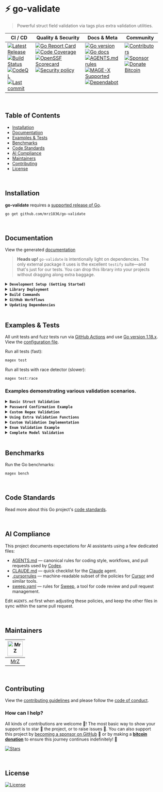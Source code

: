 # ⚡ go-validate
> Powerful struct field validation via tags plus extra validation utilities.

<table>
  <thead>
    <tr>
      <th>CI&nbsp;/&nbsp;CD</th>
      <th>Quality&nbsp;&amp;&nbsp;Security</th>
      <th>Docs&nbsp;&amp;&nbsp;Meta</th>
      <th>Community</th>
    </tr>
  </thead>
  <tbody>
    <tr>
      <td valign="top" align="left">
        <a href="https://github.com/mrz1836/go-validate/releases">
          <img src="https://img.shields.io/github/release-pre/mrz1836/go-validate?logo=github&style=flat" alt="Latest Release">
        </a><br/>
        <a href="https://github.com/mrz1836/go-validate/actions">
          <img src="https://img.shields.io/github/actions/workflow/status/mrz1836/go-validate/fortress.yml?branch=master&logo=github&style=flat" alt="Build Status">
        </a><br/>
		<a href="https://github.com/mrz1836/go-validate/actions">
          <img src="https://github.com/mrz1836/go-validate/actions/workflows/codeql-analysis.yml/badge.svg?style=flat" alt="CodeQL">
        </a><br/>
        <a href="https://github.com/mrz1836/go-validate/commits/master">
		  <img src="https://img.shields.io/github/last-commit/mrz1836/go-validate?style=flat&logo=clockify&logoColor=white" alt="Last commit">
		</a>
      </td>
      <td valign="top" align="left">
        <a href="https://goreportcard.com/report/github.com/mrz1836/go-validate">
          <img src="https://goreportcard.com/badge/github.com/mrz1836/go-validate?style=flat" alt="Go Report Card">
        </a><br/>
		<a href="https://codecov.io/gh/mrz1836/go-validate">
          <img src="https://codecov.io/gh/mrz1836/go-validate/branch/master/graph/badge.svg?style=flat" alt="Code Coverage">
        </a><br/>
		<a href="https://scorecard.dev/viewer/?uri=github.com/mrz1836/go-validate">
          <img src="https://api.scorecard.dev/projects/github.com/mrz1836/go-validate/badge?logo=springsecurity&logoColor=white" alt="OpenSSF Scorecard">
        </a><br/>
		<a href=".github/SECURITY.md">
          <img src="https://img.shields.io/badge/security-policy-blue?style=flat&logo=springsecurity&logoColor=white" alt="Security policy">
        </a>
      </td>
      <td valign="top" align="left">
        <a href="https://golang.org/">
          <img src="https://img.shields.io/github/go-mod/go-version/mrz1836/go-validate?style=flat" alt="Go version">
        </a><br/>
        <a href="https://pkg.go.dev/github.com/mrz1836/go-validate?tab=doc">
          <img src="https://pkg.go.dev/badge/github.com/mrz1836/go-validate.svg?style=flat" alt="Go docs">
        </a><br/>
        <a href=".github/AGENTS.md">
          <img src="https://img.shields.io/badge/AGENTS.md-found-40b814?style=flat&logo=openai" alt="AGENTS.md rules">
        </a><br/>
        <a href="https://github.com/mrz1836/mage-x">
          <img src="https://img.shields.io/badge/Mage-supported-brightgreen?style=flat&logo=go&logoColor=white" alt="MAGE-X Supported">
        </a><br/>
		<a href=".github/dependabot.yml">
          <img src="https://img.shields.io/badge/dependencies-automatic-blue?logo=dependabot&style=flat" alt="Dependabot">
        </a>
      </td>
      <td valign="top" align="left">
        <a href="https://github.com/mrz1836/go-validate/graphs/contributors">
          <img src="https://img.shields.io/github/contributors/mrz1836/go-validate?style=flat&logo=contentful&logoColor=white" alt="Contributors">
        </a><br/>
        <a href="https://github.com/sponsors/mrz1836">
          <img src="https://img.shields.io/badge/sponsor-MrZ-181717.svg?logo=github&style=flat" alt="Sponsor">
        </a><br/>
        <a href="https://mrz1818.com/?tab=tips&utm_source=github&utm_medium=sponsor-link&utm_campaign=go-validate&utm_term=go-validate&utm_content=go-validate">
          <img src="https://img.shields.io/badge/donate-bitcoin-ff9900.svg?logo=bitcoin&style=flat" alt="Donate Bitcoin">
        </a>
      </td>
    </tr>
  </tbody>
</table>

<br/>

## Table of Contents
* [Installation](#installation)
* [Documentation](#documentation)
* [Examples & Tests](#examples--tests)
* [Benchmarks](#benchmarks)
* [Code Standards](#code-standards)
* [AI Compliance](#ai-compliance)
* [Maintainers](#maintainers)
* [Contributing](#contributing)
* [License](#license)

<br/>

## Installation

**go-validate** requires a [supported release of Go](https://golang.org/doc/devel/release.html#policy).
```shell script
go get github.com/mrz1836/go-validate
```

<br/>

## Documentation
View the generated [documentation](https://pkg.go.dev/github.com/mrz1836/go-validate)

> **Heads up!** `go-validate` is intentionally light on dependencies. The only
external package it uses is the excellent `testify` suite—and that's just for
our tests. You can drop this library into your projects without dragging along
extra baggage.

<details>
<summary><strong><code>Development Setup (Getting Started)</code></strong></summary>
<br/>

Install [MAGE-X](https://github.com/mrz1836/mage-x) build tool for development:

```bash
# Install MAGE-X for development and building
go install github.com/mrz1836/mage-x/cmd/magex@latest
magex update:install
```
</details>

<details>
<summary><strong><code>Library Deployment</code></strong></summary>
<br/>

This project uses [goreleaser](https://github.com/goreleaser/goreleaser) for streamlined binary and library deployment to GitHub. To get started, install it via:

```bash
brew install goreleaser
```

The release process is defined in the [.goreleaser.yml](.goreleaser.yml) configuration file.

Then create and push a new Git tag using:

```bash
magex version:bump bump=patch push
```

This process ensures consistent, repeatable releases with properly versioned artifacts and citation metadata.

</details>

<details>
<summary><strong><code>Build Commands</code></strong></summary>
<br/>

View all build commands

```bash script
magex help
```

</details>

<details>
<summary><strong><code>GitHub Workflows</code></strong></summary>
<br/>


### The Workflow Control Center

All GitHub Actions workflows in this repository are powered by configuration files: [**.env.base**](.github/.env.base) (default configuration) and optionally **.env.custom** (project-specific overrides) – your one-stop shop for tweaking CI/CD behavior without touching a single YAML file! 🎯

**Configuration Files:**
- **[.env.base](.github/.env.base)** – Default configuration that works for most Go projects
- **[.env.custom](.github/.env.custom)** – Optional project-specific overrides

This magical file controls everything from:
- **🚀 Go version matrix** (test on multiple versions or just one)
- **🏃 Runner selection** (Ubuntu or macOS, your wallet decides)
- **🔬 Feature toggles** (coverage, fuzzing, linting, race detection, benchmarks)
- **🛡️ Security tool versions** (gitleaks, nancy, govulncheck)
- **🤖 Auto-merge behaviors** (how aggressive should the bots be?)
- **🏷️ PR management rules** (size labels, auto-assignment, welcome messages)

> **Pro tip:** Want to disable code coverage? Just add `ENABLE_CODE_COVERAGE=false` to your .env.custom to override the default in .env.base and push. No YAML archaeology required!

<br/>

| Workflow Name                                                                      | Description                                                                                                            |
|------------------------------------------------------------------------------------|------------------------------------------------------------------------------------------------------------------------|
| [auto-merge-on-approval.yml](.github/workflows/auto-merge-on-approval.yml)         | Automatically merges PRs after approval and all required checks, following strict rules.                               |
| [codeql-analysis.yml](.github/workflows/codeql-analysis.yml)                       | Analyzes code for security vulnerabilities using [GitHub CodeQL](https://codeql.github.com/).                          |
| [dependabot-auto-merge.yml](.github/workflows/dependabot-auto-merge.yml)           | Automatically merges [Dependabot](https://github.com/dependabot) PRs that meet all requirements.                       |
| [fortress.yml](.github/workflows/fortress.yml)                                     | Runs the GoFortress security and testing workflow, including linting, testing, releasing, and vulnerability checks.    |
| [pull-request-management.yml](.github/workflows/pull-request-management.yml)       | Labels PRs by branch prefix, assigns a default user if none is assigned, and welcomes new contributors with a comment. |
| [scorecard.yml](.github/workflows/scorecard.yml)                                   | Runs [OpenSSF](https://openssf.org/) Scorecard to assess supply chain security.                                        |
| [stale.yml](.github/workflows/stale-check.yml)                                     | Warns about (and optionally closes) inactive issues and PRs on a schedule or manual trigger.                           |
| [sync-labels.yml](.github/workflows/sync-labels.yml)                               | Keeps GitHub labels in sync with the declarative manifest at [`.github/labels.yml`](./.github/labels.yml).             |

</details>

<details>
<summary><strong><code>Updating Dependencies</code></strong></summary>
<br/>

To update all dependencies (Go modules, linters, and related tools), run:

```bash
magex deps:update
```

This command ensures all dependencies are brought up to date in a single step, including Go modules and any managed tools. It is the recommended way to keep your development environment and CI in sync with the latest versions.

</details>

<br/>

## Examples & Tests
All unit tests and fuzz tests run via [GitHub Actions](https://github.com/mrz1836/go-pre-commit/actions) and use [Go version 1.18.x](https://go.dev/doc/go1.18). View the [configuration file](.github/workflows/fortress.yml).

Run all tests (fast):

```bash script
magex test
```

Run all tests with race detector (slower):
```bash script
magex test:race
```

### Examples demonstrating various validation scenarios.

<details>
<summary><strong><code>Basic Struct Validation</code></strong></summary>
<br/>

```go
package main

import (
    "fmt"
    "log"

    "github.com/mrz1836/go-validate"
)

type User struct {
    Name     string `validation:"min_length=2 max_length=50"`
    Email    string `validation:"format=email"`
    Age      uint   `validation:"min=18 max=120"`
    Username string `validation:"min_length=3 max_length=20"`
}

func main() {
    // Initialize validations (required)
    validate.InitValidations()

    user := User{
        Name:     "John Doe",
        Email:    "john@example.com",
        Age:      25,
        Username: "johndoe",
    }

    // Validate the struct
    isValid, errors := validate.IsValid(user)
    if !isValid {
        for _, err := range errors {
            fmt.Printf("Validation error: %s\n", err.Error())
        }
    } else {
        fmt.Println("User is valid!")
    }
}
```
</details>

<details>
<summary><strong><code>Password Confirmation Example</code></strong></summary>
<br/>

```go
package main

import (
    "fmt"

    "github.com/mrz1836/go-validate"
)

type RegistrationForm struct {
    Email                string `validation:"format=email"`
    Password             string `validation:"min_length=8"`
    PasswordConfirmation string `validation:"compare=Password"`
    TermsAccepted        bool   // No validation needed
}

func main() {
    validate.InitValidations()

    form := RegistrationForm{
        Email:                "user@domain.com",
        Password:             "SecurePass123",
        PasswordConfirmation: "SecurePass123", // Must match Password field
        TermsAccepted:        true,
    }

    isValid, errors := validate.IsValid(form)
    if !isValid {
        fmt.Println("Registration form has errors:")
        for _, err := range errors {
            fmt.Printf("- %s\n", err.Error())
        }
    } else {
        fmt.Println("Registration form is valid!")
    }
}
```
</details>

<details>
<summary><strong><code>Custom Regex Validation</code></strong></summary>
<br/>

```go
package main

import (
    "fmt"

    "github.com/mrz1836/go-validate"
)

type Product struct {
    SKU         string  `validation:"format=regexp:^[A-Z]{2,3}[0-9]{4,6}$"`
    Name        string  `validation:"min_length=1 max_length=100"`
    Price       float64 `validation:"min=0.01"`
    Description string  `validation:"max_length=500"`
}

func main() {
    validate.InitValidations()

    product := Product{
        SKU:         "AB12345",  // Must match pattern: 2-3 uppercase letters + 4-6 digits
        Name:        "Wireless Headphones",
        Price:       99.99,
        Description: "High-quality wireless headphones with noise cancellation",
    }

    isValid, errors := validate.IsValid(product)
    if !isValid {
        fmt.Println("Product validation failed:")
        for _, err := range errors {
            fmt.Printf("- %s\n", err.Error())
        }
    } else {
        fmt.Println("Product is valid!")
    }
}
```
</details>

<details>
<summary><strong><code>Using Extra Validation Functions</code></strong></summary>
<br/>

```go
package main

import (
    "fmt"

    "github.com/mrz1836/go-validate"
)

type Contact struct {
    Name        string
    Email       string
    Phone       string
    Website     string
    CountryCode string
}

func (c *Contact) Validate() (bool, []validate.ValidationError) {
    var errors []validate.ValidationError

    // Email validation with MX record check
    if valid, err := validate.IsValidEmail(c.Email, true); !valid {
        errors = append(errors, validate.ValidationError{
            Key:     "Email",
            Message: err.Error(),
        })
    }

    // Phone number validation (US/Canada/Mexico)
    if valid, err := validate.IsValidPhoneNumber(c.Phone, c.CountryCode); !valid {
        errors = append(errors, validate.ValidationError{
            Key:     "Phone",
            Message: err.Error(),
        })
    }

    // Website host validation
    if c.Website != "" && !validate.IsValidHost(c.Website) {
        errors = append(errors, validate.ValidationError{
            Key:     "Website",
            Message: "is not a valid host or IP address",
        })
    }

    return len(errors) == 0, errors
}

func main() {
    contact := Contact{
        Name:        "Jane Smith",
        Email:       "jane@protonmail.com",
        Phone:       "555-123-4567",
        Website:     "janesmith.dev",
        CountryCode: "1", // USA/Canada
    }

    isValid, errors := contact.Validate()
    if !isValid {
        fmt.Println("Contact validation failed:")
        for _, err := range errors {
            fmt.Printf("- %s\n", err.Error())
        }
    } else {
        fmt.Println("Contact is valid!")
    }
}
```
</details>

<details>
<summary><strong><code>Custom Validation Implementation</code></strong></summary>
<br/>

```go
package main

import (
    "fmt"
    "reflect"
    "strings"

    "github.com/mrz1836/go-validate"
)

// Custom validation for allowed colors
type colorValidation struct {
    validate.Validation
    allowedColors []string
}

func (c *colorValidation) Validate(value interface{}, _ reflect.Value) *validate.ValidationError {
    strValue, ok := value.(string)
    if !ok {
        return &validate.ValidationError{
            Key:     c.FieldName(),
            Message: "must be a string",
        }
    }

    // Check if color is in allowed list
    for _, color := range c.allowedColors {
        if strings.EqualFold(strValue, color) {
            return nil // Valid
        }
    }

    return &validate.ValidationError{
        Key:     c.FieldName(),
        Message: fmt.Sprintf("must be one of: %s", strings.Join(c.allowedColors, ", ")),
    }
}

// Builder function for the custom validation
func colorValidationBuilder(colors string, _ reflect.Kind) (validate.Interface, error) {
    allowedColors := strings.Split(colors, ",")
    for i, color := range allowedColors {
        allowedColors[i] = strings.TrimSpace(color)
    }

    return &colorValidation{
        allowedColors: allowedColors,
    }, nil
}

type Car struct {
    Make  string `validation:"min_length=1"`
    Model string `validation:"min_length=1"`
    Year  int    `validation:"min=1900 max=2024"`
    Color string `validation:"color=red,blue,green,black,white,silver"`
}

func main() {
    // Register our custom validation
    validate.AddValidation("color", colorValidationBuilder)
    validate.InitValidations()

    car := Car{
        Make:  "Toyota",
        Model: "Camry",
        Year:  2023,
        Color: "blue", // Must be one of the allowed colors
    }

    isValid, errors := validate.IsValid(car)
    if !isValid {
        fmt.Println("Car validation failed:")
        for _, err := range errors {
            fmt.Printf("- %s\n", err.Error())
        }
    } else {
        fmt.Println("Car is valid!")
    }
}
```
</details>

<details>
<summary><strong><code>Enum Validation Example</code></strong></summary>
<br/>

```go
package main

import (
    "fmt"

    "github.com/mrz1836/go-validate"
)

type OrderStatus string

const (
    StatusPending   OrderStatus = "pending"
    StatusShipped   OrderStatus = "shipped"
    StatusDelivered OrderStatus = "delivered"
    StatusCancelled OrderStatus = "cancelled"
)

type Order struct {
    ID       string
    Status   string
    Priority string
}

func (o *Order) Validate() (bool, []validate.ValidationError) {
    var errors []validate.ValidationError

    // Validate order status using enum validation
    allowedStatuses := []string{"pending", "shipped", "delivered", "cancelled"}
    if valid, err := validate.IsValidEnum(o.Status, &allowedStatuses, false); !valid {
        errors = append(errors, validate.ValidationError{
            Key:     "Status",
            Message: err.Error(),
        })
    }

    // Validate priority with empty allowed
    allowedPriorities := []string{"low", "medium", "high", "urgent"}
    if valid, err := validate.IsValidEnum(o.Priority, &allowedPriorities, true); !valid {
        errors = append(errors, validate.ValidationError{
            Key:     "Priority",
            Message: err.Error(),
        })
    }

    return len(errors) == 0, errors
}

func main() {
    order := Order{
        ID:       "ORD-12345",
        Status:   "shipped",    // Valid status
        Priority: "",           // Empty allowed for priority
    }

    isValid, errors := order.Validate()
    if !isValid {
        fmt.Println("Order validation failed:")
        for _, err := range errors {
            fmt.Printf("- %s\n", err.Error())
        }
    } else {
        fmt.Println("Order is valid!")
    }
}
```
</details>

<details>
<summary><strong><code>Complete Model Validation</code></strong></summary>
<br/>

```go
package main

import (
    "fmt"

    "github.com/mrz1836/go-validate"
)

// Customer model with comprehensive validation
type Customer struct {
    // Basic info with struct tags
    FirstName string `validation:"min_length=2 max_length=50"`
    LastName  string `validation:"min_length=2 max_length=50"`
    Email     string `validation:"format=email"`
    Age       uint8  `validation:"min=18 max=120"`

    // Address info
    Address string `validation:"min_length=10 max_length=200"`
    City    string `validation:"min_length=2 max_length=50"`
    State   string `validation:"min_length=2 max_length=2"` // US state codes
    ZipCode string `validation:"format=regexp:^[0-9]{5}(-[0-9]{4})?$"`

    // Contact info (validated separately)
    Phone               string `json:"phone"`
    SocialSecurityNumber string `json:"-"`

    // Account info
    AccountType    string  `validation:"min_length=1"`
    InitialBalance float64 `validation:"min=0"`
}

// Custom validation method that combines struct tags with utility functions
func (c *Customer) Validate() (bool, []validate.ValidationError) {
    // First run struct tag validations
    _, errors := validate.IsValid(*c)

    // Add phone number validation
    if valid, err := validate.IsValidPhoneNumber(c.Phone, "1"); !valid && c.Phone != "" {
        errors = append(errors, validate.ValidationError{
            Key:     "Phone",
            Message: err.Error(),
        })
    }

    // Add SSN validation
    if valid, err := validate.IsValidSocial(c.SocialSecurityNumber); !valid {
        errors = append(errors, validate.ValidationError{
            Key:     "SocialSecurityNumber",
            Message: err.Error(),
        })
    }

    // Add account type enum validation
    allowedTypes := []string{"checking", "savings", "business", "premium"}
    if valid, err := validate.IsValidEnum(c.AccountType, &allowedTypes, false); !valid {
        errors = append(errors, validate.ValidationError{
            Key:     "AccountType",
            Message: err.Error(),
        })
    }

    return len(errors) == 0, errors
}

func main() {
    validate.InitValidations()

    customer := Customer{
        FirstName:            "Alice",
        LastName:             "Johnson",
        Email:                "alice.johnson@email.com",
        Age:                  28,
        Address:              "123 Main Street, Apt 4B",
        City:                 "New York",
        State:                "NY",
        ZipCode:              "10001",
        Phone:                "555-123-4567",
        SocialSecurityNumber: "123-45-6789", // This will fail validation (blacklisted)
        AccountType:          "checking",
        InitialBalance:       1000.00,
    }

    isValid, errors := customer.Validate()
    if !isValid {
        fmt.Printf("Customer validation failed with %d errors:\n", len(errors))
        for i, err := range errors {
            fmt.Printf("%d. %s\n", i+1, err.Error())
        }
    } else {
        fmt.Println("Customer validation passed! Ready to save to database.")
    }
}
```
</details>

<br/>

## Benchmarks
Run the Go benchmarks:
```shell script
magex bench
```

<br/>

## Code Standards
Read more about this Go project's [code standards](.github/CODE_STANDARDS.md).

<br/>

## AI Compliance
This project documents expectations for AI assistants using a few dedicated files:

- [AGENTS.md](.github/AGENTS.md) — canonical rules for coding style, workflows, and pull requests used by [Codex](https://chatgpt.com/codex).
- [CLAUDE.md](.github/CLAUDE.md) — quick checklist for the [Claude](https://www.anthropic.com/product) agent.
- [.cursorrules](.cursorrules) — machine-readable subset of the policies for [Cursor](https://www.cursor.so/) and similar tools.
- [sweep.yaml](.github/sweep.yaml) — rules for [Sweep](https://github.com/sweepai/sweep), a tool for code review and pull request management.

Edit `AGENTS.md` first when adjusting these policies, and keep the other files in sync within the same pull request.

<br/>

## Maintainers
| [<img src="https://github.com/mrz1836.png" height="50" alt="MrZ" />](https://github.com/mrz1836) |
|:------------------------------------------------------------------------------------------------:|
|                                [MrZ](https://github.com/mrz1836)                                 |

<br/>

## Contributing
View the [contributing guidelines](.github/CONTRIBUTING.md) and please follow the [code of conduct](.github/CODE_OF_CONDUCT.md).

### How can I help?
All kinds of contributions are welcome :raised_hands:!
The most basic way to show your support is to star :star2: the project, or to raise issues :speech_balloon:.
You can also support this project by [becoming a sponsor on GitHub](https://github.com/sponsors/mrz1836) :clap:
or by making a [**bitcoin donation**](https://mrz1818.com/?tab=tips&utm_source=github&utm_medium=sponsor-link&utm_campaign=go-validate&utm_term=go-validate&utm_content=go-validate) to ensure this journey continues indefinitely! :rocket:


[![Stars](https://img.shields.io/github/stars/mrz1836/go-validate?label=Please%20like%20us&style=social)](https://github.com/mrz1836/go-validate/stargazers)

<br/>

## License

[![License](https://img.shields.io/github/license/mrz1836/go-validate.svg?style=flat)](LICENSE)
